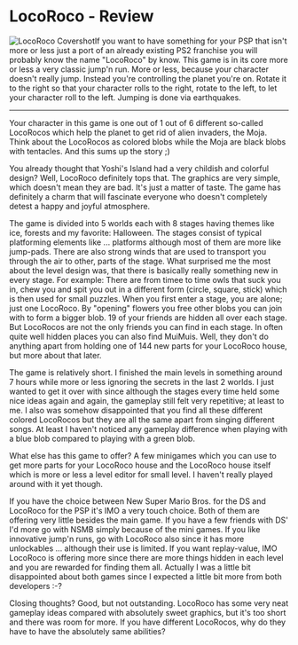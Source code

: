 # LocoRoco - Review

<img src="http://zerokspot.com/uploads/locoroco_cover.jpg"  alt="LocoRoco Covershot" class="left"/>If you want to have something for your PSP that isn't more or less just a port of an already existing PS2 franchise you will probably know the name "LocoRoco" by know. This game is in its core more or less a very classic jump'n run. More or less, because your character doesn't really jump. Instead you're controlling the planet you're on. Rotate it to the right so that your character rolls to the right, rotate to the left, to let your character roll to the left. Jumping is done via earthquakes.


-------------------------------


Your character in this game is one out of 1 out of 6 different so-called LocoRocos which help the planet to get rid of alien invaders, the Moja. Think about the LocoRocos as colored blobs while the Moja are black blobs with tentacles. And this sums up the story ;)

You already thought that Yoshi's Island had a very childish and colorful design? Well, LocoRoco definitely tops that. The graphics are very simple, which doesn't mean they are bad. It's just a matter of taste. The game has definitely a charm that will fascinate everyone who doesn't completely detest a happy and joyful atmosphere.

The game is divided into 5 worlds each with 8 stages having themes like ice, forests and my favorite: Halloween. The stages consist of typical platforming elements like ... platforms although most of them are more like jump-pads. There are also strong winds that are used to transport you through the air to other, parts of the stage. What surprised me the most about the level design was, that there is basically really something new in every stage. For example: There are from timee to time owls that suck you in, chew you and spit you out in a different form (circle, square, stick) which is then used for small puzzles. When you first enter a stage, you are alone; just one LocoRoco. By "opening" flowers you free other blobs you can join with to form a bigger blob. 19 of your friends are hidden all over each stage. But LocoRocos are not the only friends you can find in each stage. In often quite well hidden places you can also find MuiMuis. Well, they don't do anything apart from holding one of 144 new parts for your LocoRoco house, but more about that later.

The game is relatively short. I finished the main levels in something around 7 hours while more or less ignoring the secrets in the last 2 worlds. I just wanted to get it over with since although the stages every time held some nice ideas again and again, the gameplay still felt very repetitive; at least to me. I also was somehow disappointed that you find all these different colored LocoRocos but they are all the same apart from singing different songs. At least I haven't noticed any gameplay difference when playing with a blue blob compared to playing with a green blob.

What else has this game to offer? A few minigames which you can use to get more parts for your LocoRoco house and the LocoRoco house itself which is more or less a level editor for small level. I haven't really played around with it yet though. 

If you have the choice between New Super Mario Bros. for the DS and LocoRoco for the PSP it's IMO a very touch choice. Both of them are offering very little besides the main game. If you have a few friends with DS' I'd more go with NSMB simply because of the mini games. If you like innovative jump'n runs, go with LocoRoco also since it has more unlockables ... although their use is limited. If you want replay-value, IMO LocoRoco is offering more since there are more things hidden in each level and you are rewarded for finding them all. Actually I was a little bit disappointed about both games since I expected a little bit more from both developers :-?

Closing thoughts? Good, but not outstanding. LocoRoco has some very neat gameplay ideas compared with absolutely sweet graphics, but it's too short and there was room for more. If you have different LocoRocos, why do they have to have the absolutely same abilities?